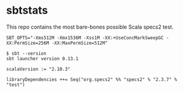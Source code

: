 sbtstats
========

This repo contains the most bare-bones possible Scala specs2 test. 

`SBT_OPTS="-Xms512M -Xmx1536M -Xss1M -XX:+UseConcMarkSweepGC -XX:PermSize=256M -XX:MaxPermSize=512M"`

```
$ sbt --version
sbt launcher version 0.13.1
```

`scalaVersion := "2.10.3"`

`libraryDependencies ++= Seq("org.specs2" %% "specs2" % "2.3.7" % "test")`
